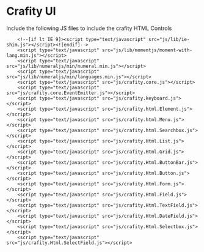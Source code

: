 # Crafity UI

Include the following JS files to include the crafity HTML Controls

		<!--[if lt IE 9]><script type="text/javascript" src="js/lib/ie-shim.js"></script><![endif]-->
		<script type="text/javascript" src="js/lib/momentjs/moment-with-lang.min.js"></script>
		<script type="text/javascript" src="js/lib/numeraljs/min/numeral.min.js"></script>
		<script type="text/javascript" src="js/lib/numeraljs/min/languages.min.js"></script>
		<script type="text/javascript" src="js/crafity.core.js"></script>
		<script type="text/javascript" src="js/crafity.core.EventEmitter.js"></script>
		<script type="text/javascript" src="js/crafity.keyboard.js"></script>
		<script type="text/javascript" src="js/crafity.html.Element.js"></script>
		<script type="text/javascript" src="js/crafity.html.Menu.js"></script>
		<script type="text/javascript" src="js/crafity.html.Searchbox.js"></script>
		<script type="text/javascript" src="js/crafity.Html.List.js"></script>
		<script type="text/javascript" src="js/crafity.Html.Grid.js"></script>
		<script type="text/javascript" src="js/crafity.Html.ButtonBar.js"></script>
		<script type="text/javascript" src="js/crafity.Html.Button.js"></script>
		<script type="text/javascript" src="js/crafity.Html.Form.js"></script>
		<script type="text/javascript" src="js/crafity.Html.Field.js"></script>
		<script type="text/javascript" src="js/crafity.Html.TextField.js"></script>
		<script type="text/javascript" src="js/crafity.Html.DateField.js"></script>
		<script type="text/javascript" src="js/crafity.Html.Selectbox.js"></script>
		<script type="text/javascript" src="js/crafity.Html.SelectField.js"></script>
